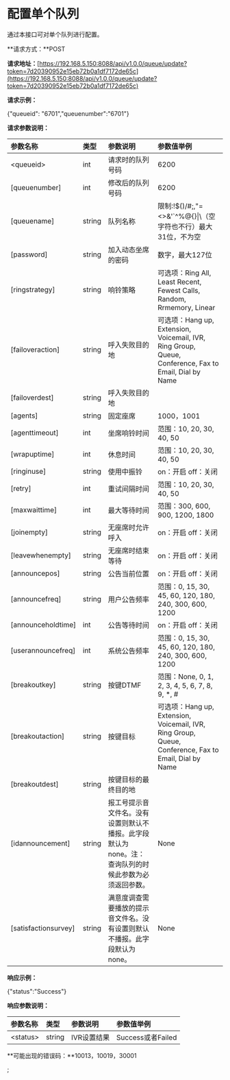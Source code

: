 # 配置单个队列

通过本接口可对单个队列进行配置。

**请求方式：**POST

**请求地址：**[https://192.168.5.150:8088/api/v1.0.0/queue/update?token=7d20390952e15eb72b0a1df7172de65c](https://192.168.5.150:8088/api/v1.0.0/queue/update?token=7d20390952e15eb72b0a1df7172de65c)

**请求示例：**

{"queueid": "6701","queuenumber":"6701"}

**请求参数说明：**

| 参数名称 | 类型 | 参数说明 | 参数值举例 |
| :--- | :--- | :--- | :--- |
| &lt;queueid&gt; | int | 请求时的队列号码 | 6200 |
| \[queuenumber\] | int | 修改后的队列号码 | 6200 |
| \[queuename\] | string | 队列名称 | 限制:!$\(\)\/\#;,\"=&lt;&gt;&'\`^%@{}\|\（空字符也不行）最大31位，不为空 |
| \[password\] | string | 加入动态坐席的密码 | 数字，最大127位 |
| \[ringstrategy\] | string | 响铃策略 | 可选项：Ring All, Least Recent, Fewest Calls, Random, Rrmemory, Linear |
| \[failoveraction\] | string | 呼入失败目的地 | 可选项：Hang up, Extension, Voicemail, IVR, Ring Group, Queue, Conference, Fax to Email, Dial by Name |
| \[failoverdest\] | string | 呼入失败目的地 |  |
| \[agents\] | string | 固定座席 | 1000，1001 |
| \[agenttimeout\] | int | 坐席响铃时间 | 范围：10, 20, 30, 40, 50 |
| \[wrapuptime\] | int | 休息时间 | 范围：10, 20, 30, 40, 50 |
| \[ringinuse\] | string | 使用中振铃 | on：开启 off：关闭 |
| \[retry\] | int | 重试间隔时间 | 范围：10, 20, 30, 40, 50 |
| \[maxwaittime\] | int | 最大等待时间 | 范围：300, 600, 900, 1200, 1800 |
| \[joinempty\] | string | 无座席时允许呼入 | on：开启 off：关闭 |
| \[leavewhenempty\] | string | 无座席时结束等待 | on：开启 off：关闭 |
| \[announcepos\] | string | 公告当前位置 | on：开启 off：关闭 |
| \[announcefreq\] | string | 用户公告频率 | 范围：0, 15, 30, 45, 60, 120, 180, 240, 300, 600, 1200 |
| \[announceholdtime\] | int | 公告等待时间 | on：开启 off：关闭 |
| \[userannouncefreq\] | int | 系统公告频率 | 范围：0, 15, 30, 45, 60, 120, 180, 240, 300, 600, 1200 |
| \[breakoutkey\] | string | 按键DTMF | 范围：None, 0, 1, 2, 3, 4, 5, 6, 7, 8, 9, \*, \# |
| \[breakoutaction\] | string | 按键目标 | 可选项：Hang up, Extension, Voicemail, IVR, Ring Group, Queue, Conference, Fax to Email, Dial by Name |
| \[breakoutdest\] | string | 按键目标的最终目的地 |  |
| \[idannouncement\] | string | 报工号提示音文件名。没有设置则默认不播报。此字段默认为none。注：查询队列的时候此参数为必须返回参数。 | None |
| \[satisfactionsurvey\] | string | 满意度调查需要播放的提示音文件名。没有设置则默认不播报。此字段默认为none。 | None |

**响应示例：**

{"status":"Success"}

**响应参数说明：**

| 参数名称 | 类型 | 参数说明 | 参数值举例 |
| :--- | :--- | :--- | :--- |
| &lt;status&gt; | string | IVR设置结果 | Success或者Failed |

**可能出现的错误码：**10013，10019，30001

;

